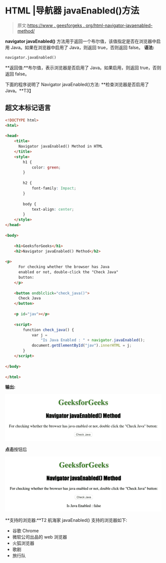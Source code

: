 # HTML |导航器 javaEnabled()方法

> 原文:[https://www . geesforgeks . org/html-navigator-javaenabled-method/](https://www.geeksforgeeks.org/html-navigator-javaenabled-method/)

**navigator javaEnabled()** 方法用于返回一个布尔值，该值指定是否在浏览器中启用 Java。如果在浏览器中启用了 Java，则返回 true，否则返回 false。
**语法:**

```html
navigator.javaEnabled()
```

**返回值:**布尔值，表示浏览器是否启用了 Java。如果启用，则返回 true，否则返回 false。

下面的程序说明了 Navigator javaEnabled()方法:
**检查浏览器是否启用了 Java。**T3】

## 超文本标记语言

```html
<!DOCTYPE html>
<html>

<head>
    <title>
      Navigator javaEnabled() Method in HTML
    </title>
    <style>
        h1 {
            color: green;
        }

        h2 {
            font-family: Impact;
        }

        body {
            text-align: center;
        }
    </style>
</head>

<body>

    <h1>GeeksforGeeks</h1>
    <h2>Navigator javaEnabled() Method</h2>

<p>
      For checking whether the browser has Java
      enabled or not, double-click the "Check Java"
      button:
    </p>

    <button ondblclick="check_java()">
      Check Java
    </button>

    <p id="jav"></p>

    <script>
        function check_java() {
            var j =
                "Is Java Enabled : " + navigator.javaEnabled();
            document.getElementById("jav").innerHTML = j;
        }
    </script>

</body>

</html>
```

**输出:**

![](img/d80fc89be1a64283d269bccc96f719ed.png)

**点击**按钮后

![](img/7741a405af17a32a987d3f67c05499eb.png)

**支持的浏览器:**T2 航海家 javaEnabled() 支持的浏览器如下:

*   谷歌 Chrome
*   微软公司出品的 web 浏览器
*   火狐浏览器
*   歌剧
*   旅行队
